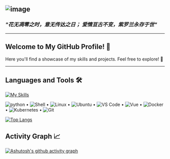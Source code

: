 <!-- <h1 align="center">
	<a href="https://git.io/typing-svg">
		<img src="https://readme-typing-svg.herokuapp.com?font=Fira+Code&color=F03A17&duration=4500&pause=1000&center=true&random=false&width=435&separator=%3C&lines=printf(%22hello%2C+world%5Cn%22);%3C%E4%BD%A0%E5%A5%BD%EF%BC%8C%E4%B8%96%E7%95%8C" alt="Typing SVG" />
	</a>
</h1> -->

<!-- ![image](https://github.com/VioletEvergardenZz/VioletEvergardenZz/blob/main/%E5%BE%AE%E4%BF%A1%E5%9B%BE%E7%89%87_20240506185420.jpg) -->

![image](https://github.com/VioletEvergardenZz/VioletEvergardenZz/blob/main/IMG/1355035.jpeg)
---

### **_"花无凋零之时，意无传达之日；_** **_爱情亘古不变，紫罗兰永存于世"_**

---

## Welcome to My GitHub Profile! 🚀

Here you'll find a showcase of my skills and projects. Feel free to explore! 🌟

---

## Languages and Tools 🛠️
[![My Skills](https://skillicons.dev/icons?i=py,bash,linux,ubuntu,vscode,vue,docker,kubernetes,git&theme=light)](https://skillicons.dev)

![python](https://img.shields.io/badge/-python-%233776AB?style=flat&logo=python&logoColor=ffffff) •
![Shell](https://img.shields.io/badge/-Shell-%2389E051?style=flat&logo=powershell&logoColor=ffffff) •
![Linux](https://img.shields.io/badge/-Linux-%23FCC624?style=flat&logo=linux&logoColor=ffffff) •
![Ubuntu](https://img.shields.io/badge/-Ubuntu-%23E95420?style=flat&logo=ubuntu&logoColor=ffffff) •
![VS Code](https://img.shields.io/badge/-VSCode-%230066B8?style=flat&logo=visual-studio-code&logoColor=ffffff) •
![Vue](https://img.shields.io/badge/-Vue-4FC08D?style=flat&logo=vue.js&logoColor=ffffff) •
![Docker](https://img.shields.io/badge/-Docker-%232496ED?style=flat&logo=docker&logoColor=ffffff) •
![Kubernetes](https://img.shields.io/badge/-Kubernetes-%23326CE5?style=flat&logo=kubernetes&logoColor=ffffff) •
![Git](https://img.shields.io/badge/-Git-%23ED5A47?style=flat&logo=git&logoColor=%23ffffff)

[![Top Langs](https://github-readme-stats.vercel.app/api/top-langs/?username=VioletEvergardenZz&layout=donut)](https://github.com/anuraghazra/github-readme-stats)


## Activity Graph 📈
[![Ashutosh's github activity graph](https://github-readme-activity-graph.vercel.app/graph?username=VioletEvergardenZz)](https://github.com/ashutosh00710/github-readme-activity-graph)


